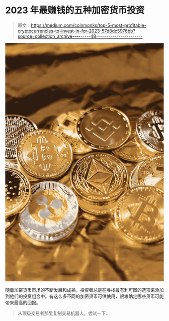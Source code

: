 # 2023 年最赚钱的五种加密货币投资

> 原文：<https://medium.com/coinmonks/top-5-most-profitable-cryptocurrencies-to-invest-in-for-2023-57d8dc5976bb?source=collection_archive---------48----------------------->

![](img/d7e84121cf71ace6f3f5dd041ed9c084.png)

随着加密货币市场的不断发展和成熟，投资者总是在寻找最有利可图的选项来添加到他们的投资组合中。有这么多不同的加密货币可供使用，很难确定哪些货币可能带来最高的回报。

> 从顶级交易者那里复制交易机器人。尝试一下…
